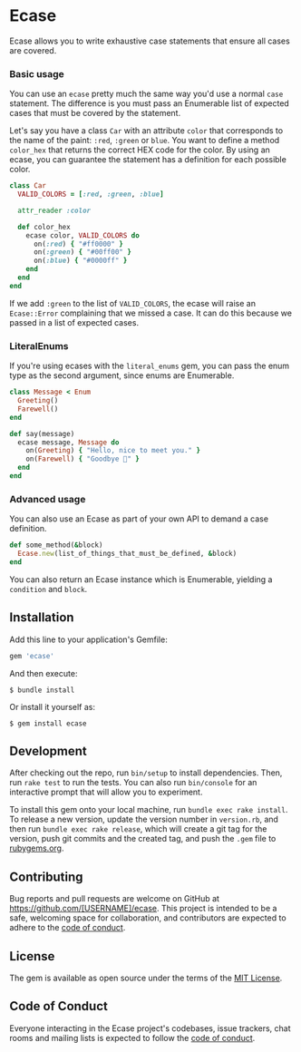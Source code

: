# Ecase

Ecase allows you to write exhaustive case statements that ensure all cases are covered.

### Basic usage
You can use an `ecase` pretty much the same way you'd use a normal `case` statement. The difference is you must pass an Enumerable list of expected cases that must be covered by the statement.

Let's say you have a class `Car` with an attribute `color` that corresponds to the name of the paint: `:red`, `:green` or `blue`. You want to define a method `color_hex` that returns the correct HEX code for the color. By using an ecase, you can guarantee the statement has a definition for each possible color.

```ruby
class Car
  VALID_COLORS = [:red, :green, :blue]

  attr_reader :color

  def color_hex
    ecase color, VALID_COLORS do
      on(:red) { "#ff0000" }
      on(:green) { "#00ff00" }
      on(:blue) { "#0000ff" }
    end
  end
end
```

If we add `:green` to the list of `VALID_COLORS`, the ecase will raise an `Ecase::Error` complaining that we missed a case. It can do this because we passed in a list of expected cases.

### LiteralEnums
If you're using ecases with the `literal_enums` gem, you can pass the enum type as the second argument, since enums are Enumerable.

```ruby
class Message < Enum
  Greeting()
  Farewell()
end

def say(message)
  ecase message, Message do
    on(Greeting) { "Hello, nice to meet you." }
    on(Farewell) { "Goodbye 👋" }
  end
end
```

### Advanced usage
You can also use an Ecase as part of your own API to demand a case definition.

```ruby
def some_method(&block)
  Ecase.new(list_of_things_that_must_be_defined, &block)
end
```

You can also return an Ecase instance which is Enumerable, yielding a `condition` and `block`.

## Installation

Add this line to your application's Gemfile:

```ruby
gem 'ecase'
```

And then execute:

    $ bundle install

Or install it yourself as:

    $ gem install ecase

## Development

After checking out the repo, run `bin/setup` to install dependencies. Then, run `rake test` to run the tests. You can also run `bin/console` for an interactive prompt that will allow you to experiment.

To install this gem onto your local machine, run `bundle exec rake install`. To release a new version, update the version number in `version.rb`, and then run `bundle exec rake release`, which will create a git tag for the version, push git commits and the created tag, and push the `.gem` file to [rubygems.org](https://rubygems.org).

## Contributing

Bug reports and pull requests are welcome on GitHub at https://github.com/[USERNAME]/ecase. This project is intended to be a safe, welcoming space for collaboration, and contributors are expected to adhere to the [code of conduct](https://github.com/[USERNAME]/ecase/blob/master/CODE_OF_CONDUCT.md).

## License

The gem is available as open source under the terms of the [MIT License](https://opensource.org/licenses/MIT).

## Code of Conduct

Everyone interacting in the Ecase project's codebases, issue trackers, chat rooms and mailing lists is expected to follow the [code of conduct](https://github.com/[USERNAME]/ecase/blob/master/CODE_OF_CONDUCT.md).
